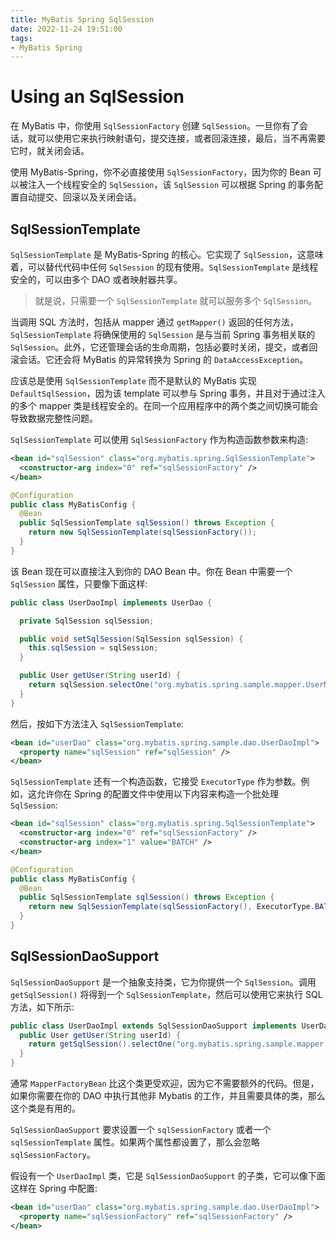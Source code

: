 ```yaml
---
title: MyBatis Spring SqlSession
date: 2022-11-24 19:51:00
tags:
- MyBatis Spring
---
```



# Using an SqlSession

在 MyBatis 中，你使用 `SqlSessionFactory` 创建 `SqlSession`。一旦你有了会话，就可以使用它来执行映射语句，提交连接，或者回滚连接，最后，当不再需要它时，就关闭会话。

使用 MyBatis-Spring，你不必直接使用 `SqlSessionFactory`，因为你的 Bean 可以被注入一个线程安全的 `SqlSession`，该 `SqlSession` 可以根据 Spring 的事务配置自动提交、回滚以及关闭会话。

## SqlSessionTemplate

`SqlSessionTemplate` 是 MyBatis-Spring 的核心。它实现了 `SqlSession`，这意味着，可以替代代码中任何 `SqlSession` 的现有使用。`SqlSessionTemplate` 是线程安全的，可以由多个 DAO 或者映射器共享。

> 就是说，只需要一个 `SqlSessionTemplate` 就可以服务多个 `SqlSession`。

当调用 SQL 方法时，包括从 mapper 通过 `getMapper()` 返回的任何方法，`SqlSessionTemplate` 将确保使用的 `SqlSession` 是与当前 Spring 事务相关联的 `SqlSession`。此外，它还管理会话的生命周期，包括必要时关闭，提交，或者回滚会话。它还会将 MyBatis 的异常转换为 Spring 的 `DataAccessException`。

应该总是使用 `SqlSessionTemplate` 而不是默认的 MyBatis 实现 `DefaultSqlSession`，因为该 template 可以参与 Spring 事务，并且对于通过注入的多个 mapper 类是线程安全的。在同一个应用程序中的两个类之间切换可能会导致数据完整性问题。

`SqlSessionTemplate` 可以使用 `SqlSessionFactory` 作为构造函数参数来构造: 

```xml
<bean id="sqlSession" class="org.mybatis.spring.SqlSessionTemplate">
  <constructor-arg index="0" ref="sqlSessionFactory" />
</bean>
```

```java
@Configuration
public class MyBatisConfig {
  @Bean
  public SqlSessionTemplate sqlSession() throws Exception {
    return new SqlSessionTemplate(sqlSessionFactory());
  }
}
```

该 Bean 现在可以直接注入到你的 DAO Bean 中。你在 Bean 中需要一个 `SqlSession` 属性，只要像下面这样:

```java
public class UserDaoImpl implements UserDao {

  private SqlSession sqlSession;

  public void setSqlSession(SqlSession sqlSession) {
    this.sqlSession = sqlSession;
  }

  public User getUser(String userId) {
    return sqlSession.selectOne("org.mybatis.spring.sample.mapper.UserMapper.getUser", userId);
  }
}
```

然后，按如下方法注入 `SqlSessionTemplate`:

```xml
<bean id="userDao" class="org.mybatis.spring.sample.dao.UserDaoImpl">
  <property name="sqlSession" ref="sqlSession" />
</bean>
```

`SqlSessionTemplate` 还有一个构造函数，它接受 `ExecutorType` 作为参数。例如，这允许你在 Spring 的配置文件中使用以下内容来构造一个批处理 `SqlSession`: 

```xml
<bean id="sqlSession" class="org.mybatis.spring.SqlSessionTemplate">
  <constructor-arg index="0" ref="sqlSessionFactory" />
  <constructor-arg index="1" value="BATCH" />
</bean>
```

```java
@Configuration
public class MyBatisConfig {
  @Bean
  public SqlSessionTemplate sqlSession() throws Exception {
    return new SqlSessionTemplate(sqlSessionFactory(), ExecutorType.BATCH);
  }
}
```

## SqlSessionDaoSupport

`SqlSessionDaoSupport` 是一个抽象支持类，它为你提供一个 `SqlSession`。调用 `getSqlSession()` 将得到一个 `SqlSessionTemplate`，然后可以使用它来执行 SQL 方法，如下所示:

```java
public class UserDaoImpl extends SqlSessionDaoSupport implements UserDao {
  public User getUser(String userId) {
    return getSqlSession().selectOne("org.mybatis.spring.sample.mapper.UserMapper.getUser", userId);
  }
}
```

通常 `MapperFactoryBean` 比这个类更受欢迎，因为它不需要额外的代码。但是，如果你需要在你的 DAO 中执行其他非 Mybatis 的工作，并且需要具体的类，那么这个类是有用的。


`SqlSessionDaoSupport` 要求设置一个 `sqlSessionFactory` 或者一个 `sqlSessionTemplate` 属性。如果两个属性都设置了，那么会忽略 `sqlSessionFactory`。

假设有一个 `UserDaoImpl` 类，它是 `SqlSessionDaoSupport` 的子类，它可以像下面这样在 Spring 中配置:

```xml
<bean id="userDao" class="org.mybatis.spring.sample.dao.UserDaoImpl">
  <property name="sqlSessionFactory" ref="sqlSessionFactory" />
</bean>
```